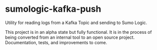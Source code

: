 # sumologic-kafka-push
Utility for reading logs from a Kafka Topic and sending to Sumo Logic.

This project is in an alpha state but fully functional. It is in the process of being converted from an internal tool to an open source project. Documentation, tests, and improvements to come.